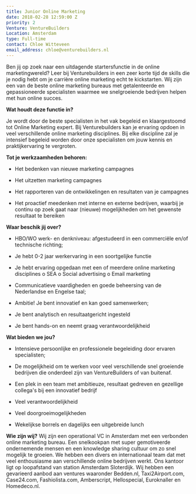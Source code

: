 ```yaml
---
title: Junior Online Marketing
date: 2018-02-28 12:59:00 Z
priority: 2
Venture: VentureBuilders
Location: Amsterdam
type: Full-time
contact: Chloe Witteveen
email_address: chloe@venturebuilders.nl
---
```


Ben jij op zoek naar een uitdagende startersfunctie in de online marketingwereld?
Leer bij Venturebuilders in een zeer korte tijd de skills die je nodig hebt om je carrière online marketing echt te kickstarten. Wij zijn een van de beste online marketing bureaus met getalenteerde en gepassioneerde specialisten waarmee we snelgroeiende bedrijven helpen met hun online succes.

**Wat houdt deze functie in?**

Je wordt door de beste specialisten in het vak begeleid en klaargestoomd tot Online Marketing expert. Bij Venturebuilders kan je ervaring opdoen in veel verschillende online marketing disciplines. Bij elke discipline zal je intensief begeleid worden door onze specialisten om jouw kennis en praktijkervaring te vergroten.

**Tot je werkzaamheden behoren:**

* Het bedenken van nieuwe marketing campagnes

* Het uitzetten marketing campagnes

* Het rapporteren van de ontwikkelingen en resultaten van je campagnes

* Het proactief meedenken met interne en externe bedrijven, waarbij je continu op zoek gaat naar (nieuwe) mogelijkheden om het gewenste resultaat te bereiken

**Waar beschik jij over?**

* HBO/WO werk- en denkniveau: afgestudeerd in een commerciële en/of technische richting;

* Je hebt 0-2 jaar werkervaring in een soortgelijke functie

* Je hebt ervaring opgedaan met een of meerdere online marketing disciplines
  o   SEA
  o   Social advertising
  o   Email marketing

* Communicatieve vaardigheden en goede beheersing van de Nederlandse en Engelse taal;

* Ambitie! Je bent innovatief en kan goed samenwerken;

* Je bent analytisch en resultaatgericht ingesteld

* Je bent hands-on en neemt graag verantwoordelijkheid

**Wat bieden we jou?**

* Intensieve persoonlijke en professionele begeleiding door ervaren specialisten;

* De mogelijkheid om te werken voor veel verschillende snel groeiende bedrijven die onderdeel zijn van VentureBuilders of van buitenaf.

* Een plek in een team met ambitieuze, resultaat gedreven en gezellige collega's bij een innovatief bedrijf

* Veel verantwoordelijkheid

* Veel doorgroeimogelijkheden

* Wekelijkse borrels en dagelijks een uitgebreide lunch

**Wie zijn wij?**
Wij zijn een operational VC in Amsterdam met een verbonden online marketing bureau. Een snelkookpan met super gemotiveerde ondernemende mensen en een knowledge sharing cultuur om zo snel mogelijk te groeien. We hebben een divers en internationaal team dat met veel enthousiasme aan verschillende online bedrijven werkt. Ons kantoor ligt op loopafstand van station Amsterdam Sloterdijk. Wij hebben een gevarieerd aanbod aan ventures waaronder Bedden.nl, Taxi2Airport.com, Case24.com, Fashiolista.com, Amberscript, Hellospecial, Euroknaller en Homedeco.nl. 
